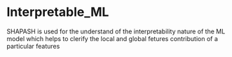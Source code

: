 # Interpretable_ML
SHAPASH is used for the understand of the interpretability nature of the ML model 
which helps to clerify the local and global fetures contribution of a particular features
